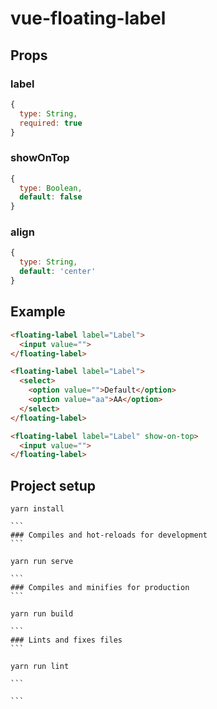 # vue-floating-label

## Props

### label

```javascript
{
  type: String,
  required: true
}
```

### showOnTop

```javascript
{
  type: Boolean,
  default: false
}
```

### align

```javascript
{
  type: String,
  default: 'center'
}
```

## Example

```html
<floating-label label="Label">
  <input value="">
</floating-label>

<floating-label label="Label">
  <select>
    <option value="">Default</option>
    <option value="aa">AA</option>
  </select>
</floating-label>

<floating-label label="Label" show-on-top>
  <input value="">
</floating-label>
```

## Project setup

````
yarn install

```
### Compiles and hot-reloads for development
```

yarn run serve

```
### Compiles and minifies for production
```

yarn run build

```
### Lints and fixes files
```

yarn run lint

```

```
````
